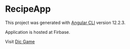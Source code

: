 # RecipeApp

This project was generated with [Angular CLI](https://github.com/angular/angular-cli) version 12.2.3.




Application is hosted at Firbase.

Visit [Dic Game](https://recipeapp-2c302.web.app/)
